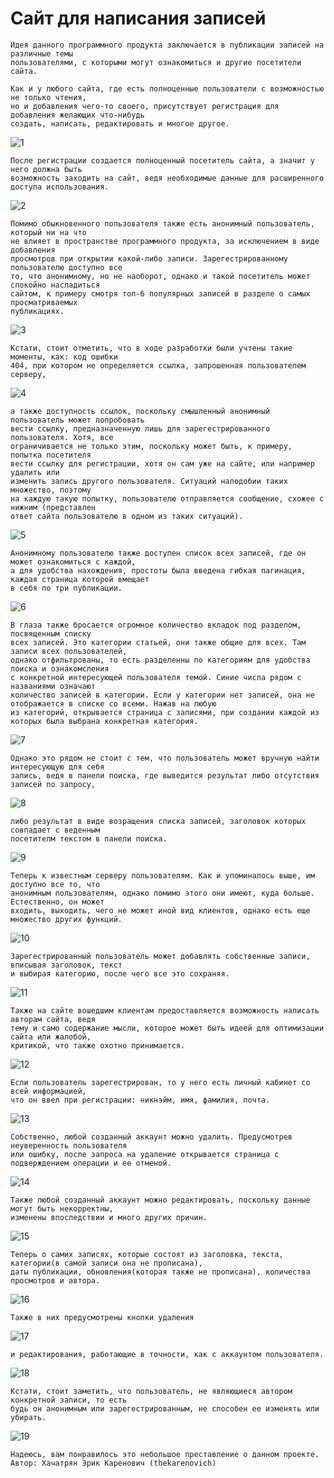 # Сайт для написания записей

```
Идея данного программного продукта заключается в публикации записей на различные темы
пользователями, с которыми могут ознакомиться и другие посетители сайта.
```

```
Как и у любого сайта, где есть полноценные пользователи с возможностью не только чтения, 
но и добавления чего-то своего, присутствует регистрация для добавления желающих что-нибудь
создать, написать, редактировать и многое другое.
```

![1](https://github.com/thekarenovich/improved_web_page_psql/blob/master/asserts/1.png)    

```
После регистрации создается полноценный посетитель сайта, а значит у него должна быть
возможность заходить на сайт, ведя необходимые данные для расширенного доступа использования.
```

![2](https://github.com/thekarenovich/improved_web_page_psql/blob/master/asserts/2.png) 

```
Помимо обыкновенного пользователя также есть анонимный пользователь, который ни на что 
не влияет в пространстве программного продукта, за исключением в виде добавления 
просмотров при открытии какой-либо записи. Зарегестрированному пользователю доступно все
то, что анонимному, но не наоборот, однако и такой посетитель может спокойно насладиться
сайтом, к примеру смотря топ-6 популярных записей в разделе о самых просматриваемых 
публикациях.
```

![3](https://github.com/thekarenovich/improved_web_page_psql/blob/master/asserts/3.png) 

```
Кстати, стоит отметить, что в ходе разработки были учтены такие моменты, как: код ошибки
404, при котором не определяется ссылка, запрошенная пользователем серверу,
```

![4](https://github.com/thekarenovich/improved_web_page_psql/blob/master/asserts/4.png) 

```
а также доступность ссылок, поскольку смышленный анонимный пользователь может попробовать
вести ссылку, предназначенную лишь для зарегестрированного пользователя. Хотя, все 
ограничивается не только этим, поскольку может быть, к примеру, попытка посетителя 
вести ссылку для регистрации, хотя он сам уже на сайте, или например удалить или 
изменить запись другого пользователя. Ситуаций наподобии таких множество, поэтому 
на каждую такую попытку, пользователю отправляется сообщение, схожее с нижним (представлен
ответ сайта пользователю в одном из таких ситуаций).
```

![5](https://github.com/thekarenovich/improved_web_page_psql/blob/master/asserts/5.png) 

```
Анонимному пользователю также доступен список всех записей, где он может ознакомиться с каждой,
а для удобства нахождения, простоты была введена гибкая пагинация, каждая страница которой вмещает
в себя по три публикации. 

```

![6](https://github.com/thekarenovich/improved_web_page_psql/blob/master/asserts/6.png) 

```
В глаза также бросается огромное количество вкладок под разделом, посвященным списку
всех записей. Это категории статьей, они также общие для всех. Там записи всех пользователей,
однако отфильтрованы, то есть разделенны по категориям для удобства поиска и ознакомсления 
с конкретной интересующей пользователя темой. Синие числа рядом с названиями означают 
количество записей в категории. Если у категории нет записей, она не отображается в списке со всеми. Нажав на любую 
из категорий, открывается страница с записями, при создании каждой из которых была выбрана конкретная категория. 
```

![7](https://github.com/thekarenovich/improved_web_page_psql/blob/master/asserts/7.png) 

```
Однако это рядом не стоит с тем, что пользователь может вручную найти интересующую для себя
запись, ведя в панели поиска, где выведится результат либо отсутствия записей по запросу,
```

![8](https://github.com/thekarenovich/improved_web_page_psql/blob/master/asserts/8.png) 

```
либо результат в виде возращения списка записей, заголовок которых совпадает с веденным 
посетителм текстом в панели поиска.
```

![9](https://github.com/thekarenovich/improved_web_page_psql/blob/master/asserts/9.png) 

```
Теперь к известным серверу пользователям. Как и упоминалось выше, им доступно все то, что
анонимным пользователям, однако помимо этого они имеют, куда больше. Естественно, он может 
входить, выходить, чего не может иной вид клиентов, однако есть еще множество других функций.
```

![10](https://github.com/thekarenovich/improved_web_page_psql/blob/master/asserts/10.png) 

```
Зарегестрированный пользователь может добавлять собственные записи, вписывая заголовок, текст 
и выбирая категорию, после чего все это сохраняя.
```

![11](https://github.com/thekarenovich/improved_web_page_psql/blob/master/asserts/11.png) 

```
Также на сайте вошедшим клиентам предоставляется возможность написать авторам сайта, ведя
тему и само содержание мысли, которое может быть идеей для оптимизации сайта или жалобой, 
критикой, что также охотно принимается.
```

![12](https://github.com/thekarenovich/improved_web_page_psql/blob/master/asserts/12.png)    

```
Если пользователь зарегестрирован, то у него есть личный кабинет со всей информацией,
что он ввел при регистрации: никнэйм, имя, фамилия, почта.
```

![13](https://github.com/thekarenovich/improved_web_page_psql/blob/master/asserts/13.png) 

```
Собственно, любой созданный аккаунт можно удалить. Предусмотрев неуверенность пользователя
или ошибку, после запроса на удаление открывается страница с подверждением операции и ее отменой.
```

![14](https://github.com/thekarenovich/improved_web_page_psql/blob/master/asserts/14.png) 

```
Также любой созданный аккаунт можно редактировать, поскольку данные могут быть некорректны,
изменены впоследствии и много других причин.
```

![15](https://github.com/thekarenovich/improved_web_page_psql/blob/master/asserts/15.png) 

```
Теперь о самих записях, которые состоят из заголовка, текста, категории(в самой записи она не прописана),
даты публикации, обновления(которая также не прописана), количества просмотров и автора. 
```

![16](https://github.com/thekarenovich/improved_web_page_psql/blob/master/asserts/16.png) 

```
Также в них предусмотрены кнопки удаления
```

![17](https://github.com/thekarenovich/improved_web_page_psql/blob/master/asserts/17.png) 

```
и редактирования, работающие в точности, как с аккаунтом пользователя.
```

![18](https://github.com/thekarenovich/improved_web_page_psql/blob/master/asserts/18.png) 

```
Кстати, стоит заметить, что пользователь, не являющиеся автором конкретной записи, то есть
будь он анонимным или зарегестрированным, не способен ее изменять или убирать.
```

![19](https://github.com/thekarenovich/improved_web_page_psql/blob/master/asserts/19.png) 

```
Надеюсь, вам понравилось это небольшое преставление о данном проекте. 
Автор: Хачатрян Эрик Каренович (thekarenovich)
```
